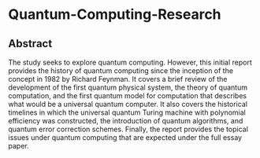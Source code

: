 # Quantum-Computing-Research
## Abstract 
The study seeks to explore quantum computing. However, this initial report provides the history of quantum computing since the inception of the concept in 1982 by Richard Feynman. It covers a brief review of the development of the first quantum physical system, the theory of quantum computation, and the first quantum model for computation that describes what would be a universal quantum computer. It also covers the historical timelines in which the universal quantum Turing machine with polynomial efficiency was constructed, the introduction of quantum algorithms, and quantum error correction schemes. Finally, the report provides the topical issues under quantum computing that are expected under the full essay paper. 
